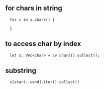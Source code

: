 

## for chars in string
```
  for c in s.chars() {
    
  }
```

## to access char by index
```
  let s: Vec<char> = sv.chars().collect();
```


## substring
```
  s[start..=end].iter().collect()
```